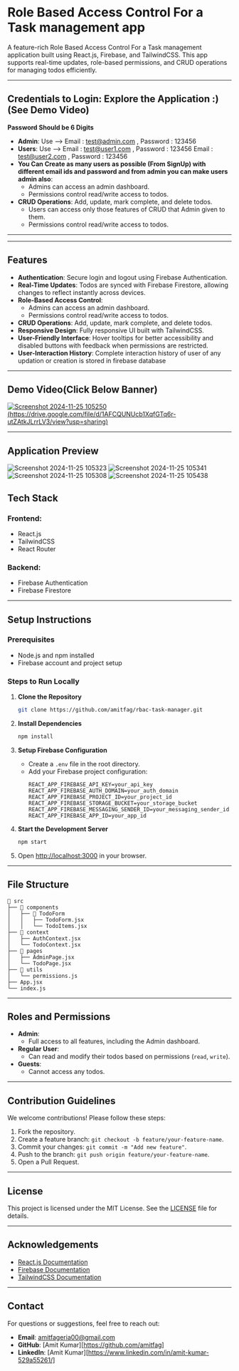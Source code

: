 # Role Based Access Control For a Task management app 

A feature-rich Role Based Access Control For a Task management application built using React.js, Firebase, and TailwindCSS. This app supports real-time updates, role-based permissions, and CRUD operations for managing todos efficiently.

---

## Credentials to Login: Explore the Application :) (See Demo Video)
**Password Should be 6 Digits**
- **Admin**: Use --> Email : test@admin.com , Password : 123456
- **Users**: Use --> Email : test@user1.com , Password : 123456
  Email :  test@user2.com  , Password : 123456
- **You Can Create as many users as possible (From SignUp) with different email ids and password and from admin you can make users admin also**:
  - Admins can access an admin dashboard.
  - Permissions control read/write access to todos.
- **CRUD Operations**: Add, update, mark complete, and delete todos.
  - Users can access only those features of CRUD that Admin given to them.
  - Permissions control read/write access to todos.

---

---

## Features

- **Authentication**: Secure login and logout using Firebase Authentication.
- **Real-Time Updates**: Todos are synced with Firebase Firestore, allowing changes to reflect instantly across devices.
- **Role-Based Access Control**:
  - Admins can access an admin dashboard.
  - Permissions control read/write access to todos.
- **CRUD Operations**: Add, update, mark complete, and delete todos.
- **Responsive Design**: Fully responsive UI built with TailwindCSS.
- **User-Friendly Interface**: Hover tooltips for better accessibility and disabled buttons with feedback when permissions are restricted.
- **User-Interaction History**: Complete interaction history of user of any updation or creation is stored in firebase database

---

## Demo Video(Click Below Banner)

[![Screenshot 2024-11-25 105250](https://github.com/user-attachments/assets/6aeb1685-0e3b-4584-905a-89d24d379494)(https://drive.google.com/file/d/1AFCQUNUcb1XqfGTq6r-utZAtkJLrrLV3/view?usp=sharing)](https://drive.google.com/file/d/1AFCQUNUcb1XqfGTq6r-utZAtkJLrrLV3/view?usp=sharing)

---
## Application Preview
![Screenshot 2024-11-25 105323](https://github.com/user-attachments/assets/e5f41687-d349-472b-9b09-9ff57bbbfb1a)
![Screenshot 2024-11-25 105341](https://github.com/user-attachments/assets/0bda4e4c-ae12-43b1-b189-8943c8892565)
![Screenshot 2024-11-25 105308](https://github.com/user-attachments/assets/2d016ed7-4d46-4f2e-b252-819ca9f79d80)
![Screenshot 2024-11-25 105438](https://github.com/user-attachments/assets/416b25fb-eee1-4f69-9bb0-9cac3c587f9c)


## Tech Stack

### Frontend:

- React.js
- TailwindCSS
- React Router

### Backend:

- Firebase Authentication
- Firebase Firestore

---

## Setup Instructions

### Prerequisites

- Node.js and npm installed
- Firebase account and project setup

### Steps to Run Locally

1. **Clone the Repository**

   ```bash
   git clone https://github.com/amitfag/rbac-task-manager.git
   ```

2. **Install Dependencies**

   ```bash
   npm install
   ```

3. **Setup Firebase Configuration**

   - Create a `.env` file in the root directory.
   - Add your Firebase project configuration:
     ```env
     REACT_APP_FIREBASE_API_KEY=your_api_key
     REACT_APP_FIREBASE_AUTH_DOMAIN=your_auth_domain
     REACT_APP_FIREBASE_PROJECT_ID=your_project_id
     REACT_APP_FIREBASE_STORAGE_BUCKET=your_storage_bucket
     REACT_APP_FIREBASE_MESSAGING_SENDER_ID=your_messaging_sender_id
     REACT_APP_FIREBASE_APP_ID=your_app_id
     ```

4. **Start the Development Server**

   ```bash
   npm start
   ```

5. Open [http://localhost:3000](http://localhost:3000) in your browser.

---

## File Structure

```
📂 src
├── 📂 components
│   ├── 📂 TodoForm
│   │   ├── TodoForm.jsx
│   │   └── TodoItems.jsx
├── 📂 context
│   ├── AuthContext.jsx
│   └── TodoContext.jsx
├── 📂 pages
│   ├── AdminPage.jsx
│   └── TodoPage.jsx
├── 📂 utils
│   └── permissions.js
├── App.jsx
└── index.js
```

---

## Roles and Permissions

- **Admin**:
  - Full access to all features, including the Admin dashboard.
- **Regular User**:
  - Can read and modify their todos based on permissions (`read`, `write`).
- **Guests**:
  - Cannot access any todos.

---

## Contribution Guidelines

We welcome contributions! Please follow these steps:

1. Fork the repository.
2. Create a feature branch: `git checkout -b feature/your-feature-name`.
3. Commit your changes: `git commit -m "Add new feature"`.
4. Push to the branch: `git push origin feature/your-feature-name`.
5. Open a Pull Request.

---

## License

This project is licensed under the MIT License. See the [LICENSE](LICENSE) file for details.

---

## Acknowledgements

- [React.js Documentation](https://reactjs.org/docs/getting-started.html)
- [Firebase Documentation](https://firebase.google.com/docs)
- [TailwindCSS Documentation](https://tailwindcss.com/docs)

---

## Contact

For questions or suggestions, feel free to reach out:

- **Email**: amitfageria00@gmail.com
- **GitHub**: [Amit Kumar][https://github.com/amitfag]
- **LinkedIn**: [Amit Kumar][https://www.linkedin.com/in/amit-kumar-529a55261/]
